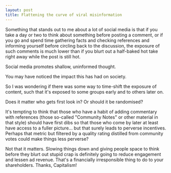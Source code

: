 ```yaml
---
layout: post
title: Flattening the curve of viral misinformation
---
```

Something that stands out to me about a lot of social media is that if
you take a day or two to think about something before posting a comment,
or if you go and spend time gathering facts and checking references and
informing yourself before circling back to the discussion, the exposure
of such comments is much lower than if you blurt out a half-baked hot
take right away while the post is still hot.

Social media promotes shallow, uninformed thought.

You may have noticed the impact this has had on society.

So I was wondering if there was some way to time-shift the exposure of
content, such that it's exposed to some groups early and to others later
on.

Does it matter who gets first look in?  Or should it be randomised?

It's tempting to think that those who have a habit of adding commentary
with references (those so-called "Community Notes" or other material in
that style) should have first dibs so that those who come by later at
least have access to a fuller picture... but that surely leads to
perverse incentives.  Perhaps that metric but filtered by a quality
rating distilled from community votes could make things less perverse?

Not that it matters.  Slowing things down and giving people space to
think before they blurt out stupid crap is definitely going to reduce
engagement and lessen ad revenue.  That's a financially irresponsible
thing to do to your shareholders.  Thanks, Capitalism!
